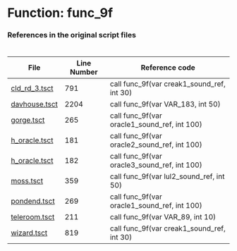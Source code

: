 # Function: func_9f
### References in the original script files

#

| File | Line Number | Reference code |
| --- | --- | --- |
| [cld_rd_3.tsct](../../../out/cld_rd_3.tsct#L791) | 791 | call func_9f(var creak1_sound_ref, int 30) |
| [davhouse.tsct](../../../out/davhouse.tsct#L2204) | 2204 | call func_9f(var VAR_183, int 50) |
| [gorge.tsct](../../../out/gorge.tsct#L265) | 265 | call func_9f(var oracle1_sound_ref, int 100) |
| [h_oracle.tsct](../../../out/h_oracle.tsct#L181) | 181 | call func_9f(var oracle2_sound_ref, int 100) |
| [h_oracle.tsct](../../../out/h_oracle.tsct#L182) | 182 | call func_9f(var oracle3_sound_ref, int 100) |
| [moss.tsct](../../../out/moss.tsct#L359) | 359 | call func_9f(var lul2_sound_ref, int 50) |
| [pondend.tsct](../../../out/pondend.tsct#L269) | 269 | call func_9f(var oracle1_sound_ref, int 100) |
| [teleroom.tsct](../../../out/teleroom.tsct#L211) | 211 | call func_9f(var VAR_89, int 10) |
| [wizard.tsct](../../../out/wizard.tsct#L819) | 819 | call func_9f(var creak1_sound_ref, int 30) |
